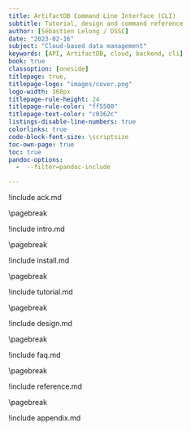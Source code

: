 ```yaml
---
title: ArtifactDB Command Line Interface (CLI)
subtitle: Tutorial, design and command reference
author: [Sébastien Lelong / DSSC]
date: "2023-02-16"
subject: "Cloud-based data management"
keywords: [API, ArtifactDB, cloud, backend, cli]
book: true
classoption: [oneside]
titlepage: true,
titlepage-logo: "images/cover.png"
logo-width: 360px
titlepage-rule-height: 24
titlepage-rule-color: "ff5500"
titlepage-text-color: "c0362c"
listings-disable-line-numbers: true
colorlinks: true
code-block-font-size: \scriptsize
toc-own-page: true
toc: true
pandoc-options:
  -  --filter=pandoc-include

---
```


!include ack.md

\pagebreak

!include intro.md

\pagebreak

!include install.md

\pagebreak

!include tutorial.md

\pagebreak

!include design.md

\pagebreak

!include faq.md

\pagebreak

!include reference.md

\pagebreak

!include appendix.md
